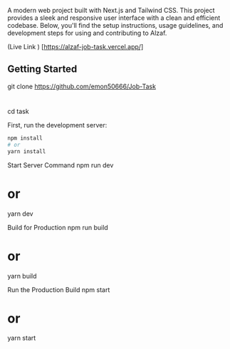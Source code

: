 A modern web project built with Next.js and Tailwind CSS. This project provides a sleek and responsive user interface with a clean and efficient codebase. Below, you'll find the setup instructions, usage guidelines, and development steps for using and contributing to Alzaf.

(Live Link ) [https://alzaf-job-task.vercel.app/]

## Getting Started

git clone https://github.com/emon50666/Job-Task
#
cd task


First, run the development server:

```bash or cmd
npm install
# or
yarn install
```
 Start Server Command 
 npm run dev
# or
yarn dev

 Build for Production
 npm run build
# or
yarn build

 Run the Production Build
npm start
# or
yarn start


